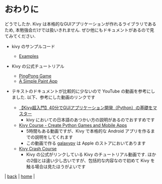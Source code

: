 # おわりに
どうでしたか. Kivy は本格的なGUIアプリケーションが作れるライブラリであるため, 本勉強会だけでは扱いきれません. ぜひ他にもドキュメントがあるので見てみてください.

* kivy のサンプルコード
    * [Examples](https://kivy.org/doc/stable/examples/index.html)

* Kivy の公式チュートリアル
    * [PingPong Game](https://kivy.org/doc/stable/tutorials/pong.html)
    * [A Simple Paint App](https://kivy.org/doc/stable/tutorials/firstwidget.html)

* テキストのドキュメントが比較的に少ないので YouTube の動画を参考にしました. 以下、参考にした動画のリンクです
    * [【Kivy超入門】40分でGUIアプリケーション開発（Python）の基礎をマスター](https://www.youtube.com/watch?v=usbEwmOIhwo)
        * kivy においての日本語のあつかい方の説明があるのでおすすめです
    * [Kivy Course - Create Python Games and Mobile Apps](https://www.youtube.com/watch?v=l8Imtec4ReQ)
        * 5時間もある動画ですが、Kivy で本格的な Android アプリを作るまでの説明をしてくれます
        * この動画で作る [galaxypy](https://apps.apple.com/in/app/galaxypy/id1540569491) は Apple のストアにおいてあります
    * [Kivy Crash Course](https://www.youtube.com/watch?v=F7UKmK9eQLY&list=PLdNh1e1kmiPP4YApJm8ENK2yMlwF1_edq)
        * Kivy の公式がリンクしている Kivy のチュートリアル動画です. ほかの2個とは違い少し古いですが、包括的な内容なので初めて Kivy を触る場合は見たほうがよいです

|
[back](/documents/09_createsampleapp)
|
[home](https://github.com/shingenpy/kivy_workshop)
|